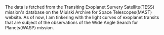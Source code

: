 The data is fetched from the Transiting Exoplanet Survery Satellite(TESS) mission's database on the Miulski Archive for Space Telescopes(MAST) website. As of now, I am tinkering with the light curves of exoplanet transits that are subject of the observations of the Wide Angle Search for Planets(WASP) mission. 


